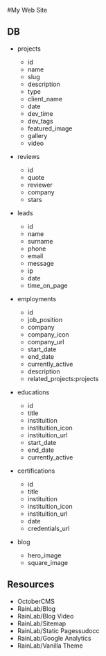 #My Web Site


## DB

- projects
    - id
    - name
    - slug
    - description
    - type
    - client_name
    - date
    - dev_time
    - dev_tags
    - featured_image
    - gallery
    - video

- reviews
    - id
    - quote
    - reviewer
    - company
    - stars

- leads
    - id
    - name
    - surname
    - phone
    - email
    - message
    - ip
    - date
    - time_on_page

- employments
    - id
    - job_position
    - company
    - company_icon
    - company_url
    - start_date
    - end_date
    - currently_active
    - description
    - related_projects:projects

- educations
    - id
    - title
    - instituition
    - instituition_icon
    - instituition_url
    - start_date
    - end_date
    - currently_active

- certifications
    - id
    - title
    - instituition
    - instituition_icon
    - instituition_url
    - date
    - credentials_url

- blog
    - hero_image
    - square_image


## Resources

- OctoberCMS
- RainLab/Blog
- RainLab/Blog Video
- RainLab/Sitemap
- RainLab/Static Pagessudocc
- RainLab/Google Analytics
- RainLab/Vanilla Theme